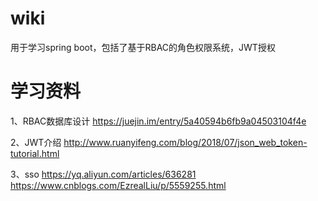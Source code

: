 # wiki
用于学习spring boot，包括了基于RBAC的角色权限系统，JWT授权

# 学习资料
1、RBAC数据库设计 https://juejin.im/entry/5a40594b6fb9a04503104f4e

2、JWT介绍 http://www.ruanyifeng.com/blog/2018/07/json_web_token-tutorial.html

3、sso https://yq.aliyun.com/articles/636281 https://www.cnblogs.com/EzrealLiu/p/5559255.html
